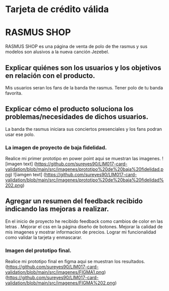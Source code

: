 # Tarjeta de crédito válida

# RASMUS SHOP 
RASMUS SHOP es una página  de venta de polo de the rasmus y sus modelos  son alusivos a la nueva canción Jezebel.

## Explicar quiénes son los usuarios y los objetivos en relación con el producto.
Mis  usuarios seran los fans de la banda the rasmus.
Tener polo de tu banda favorita.
## Explicar cómo el producto soluciona los problemas/necesidades de dichos usuarios.
La banda the rasmus iniciara sus conciertos presenciales y   los fans podran usar ese polo.

### La imagen  de  proyecto de baja fidelidad.
Realice mi primer prototipo en power point aqui se muestran las imagenes.
![imagen text] (https://github.com/sureyes90/LIM017-card-validation/blob/main/src/imagenes/prototipo%20de%20baja%20fidelidad.png)
![iamgen text] (https://github.com/sureyes90/LIM017-card-validation/blob/main/src/imagenes/prototipo%20de%20baja%20fidelidad%202.png)

## Agregar un resumen del feedback recibido indicando las mejoras a realizar.
En el inicio de proyecto he recibido feedback como cambios de color en las letras .
Mejorar el css en la página diseño de botones.
Mejorar la calidad de mis imagenes y mostrar informacion de precios.
Lograr mi funcionalidad como validar la tarjeta y enmascarar.

### Imagen del prototipo final.
Realice mi prototipo final en figma aqui se muestran los resultados.
 (https://github.com/sureyes90/LIM017-card-validation/blob/main/src/imagenes/FIGMA1.png)
 (https://github.com/sureyes90/LIM017-card-validation/blob/main/src/imagenes/FIGMA%202.png)